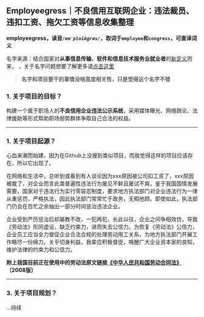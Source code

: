 ## Employeegress｜不良信用互联网企业：违法裁员、违扣工资、拖欠工资等信息收集整理

**employeegress，读音<em>`/emˈploiēɡrəs/`</em>，取词于`employee`和`congress`，可直译词义**


名字来源：结合国家对**从事信息传输、软件和信息技术服务业就业者**的[新定义](http://www.mohrss.gov.cn/SYrlzyhshbzb/jiuye/gzdt/202108/t20210816_420736.html)而来，
，关于名字问题想要了解更多请[点击这里](http://tjj.beijing.gov.cn/zxfbu/202107/t20210702_2427422.html)

> **名字和项目要干的事情没啥高度相关性，只是觉得这个名字不错**

### **1. 关于项目的目标？**

构建一个属于职场人的**不良信用企业违法公示系统**，采用媒体曝光、网络舆论、法律援助等形式帮助职场弱势群体争取自己合法的权益。

----

### **1. 关于项目起源？**

  心血来潮而始建，因为在Github上没搜到类似项目，而我觉得这样的项目应该存在，所以它出现了。

  在网络和生活中，总听到或看到有人谈论因为xxx原因被公司扣工资了，xxx原因被裁了，对企业而言此类普遍性违法行为屡见不鲜且屡试不爽。鉴于我国国情发展需要，国家对于违法行为实行零容忍制度，要求地方执法部门对企业违法行为一律从重惩罚，严格执法，因此执法部门常常忙于政务，无暇他顾。即使如此，执法部门仍会在百忙之余抽出一部分时间惩治违法企业。

  企业受到严厉惩治后却屡教不改，一犯再犯，长此以往，企业之间争相效仿，导致《劳动法》形同虚设，缺乏约束力，进而失去公信力。为恢复《劳动法》公信力，企业员工应当全力督促企业合法合规的处理劳动用工关系，为地方执法部门开展工作略尽一份绵力。关乎切身利益，我辈应积极督促，唤醒广大企业资本家的良知，维护法律的约束力和公信力。
  
  **附上我国目前正在使用中的劳动法原文链接[《中华人民共和国劳动合同法》](http://www.gov.cn/flfg/2007-06/29/content_669394.htm)（2008版）**

----

### **3. 关于项目规划？**

...待续